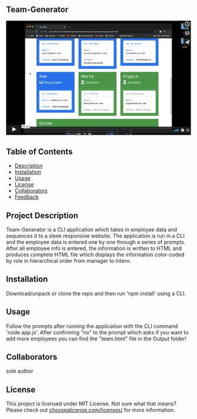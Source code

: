 
## Team-Generator

[![Watch the video](team-gen-video.png)](https://vimeo.com/494274131)

## Table of Contents
- [Description](#project-description)
- [Installation](#installation)
- [Usage](#usage)
- [License](#license)
- [Collaborators](#collaborators)
- [Feedback](#feedback)

## Project Description 
Team-Generator is a CLI application which takes in employee data and sequences it to a sleek responsive website. The application is run in a CLI and the employee data is entered one by one through a series of prompts. After all employee info is entered, the information is written to HTML and produces complete HTML file which displays the information color-coded by role in hierarchical order from manager to intern.

## Installation 
Download/unpack or clone the repo and then run 'npm install' using a CLI.

## Usage 
Follow the prompts after running the application with the CLI command 'node app.js'. After confirming "no" to the prompt which asks if you want to add more employees you can find the "team.html" file in the Output folder!

## Collaborators
sole author

## License
This project is licensed under MIT License. Not sure what that means? Please check out [choosealicense.com/licenses/](https://choosealicense.com/licenses/) for more information.
